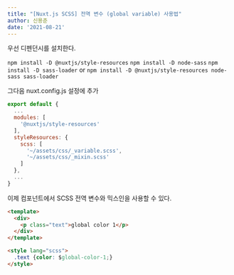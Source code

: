 ```yaml
---
title: "[Nuxt.js SCSS] 전역 변수 (global variable) 사용법"
author: 신용준
date: '2021-08-21'
---
```


우선 디펜던시를 설치한다.

`npm install -D @nuxtjs/style-resources`
`npm install -D node-sass`
`npm install -D sass-loader`
or
`npm install -D @nuxtjs/style-resources node-sass sass-loader`

그다음 nuxt.config.js 설정에 추가

```js [nuxt.config.js]
export default {
  ...
  modules: [
    '@nuxtjs/style-resources'
  ],
  styleResources: {
    scss: [
      '~/assets/css/_variable.scss',
      '~/assets/css/_mixin.scss'
    ]
  },
  ...
}
```

이제 컴포넌트에서 SCSS 전역 변수와 믹스인을 사용할 수 있다.

```html [components/example.vue]
<template>
  <div>
    <p class="text">global color 1</p>
  </div>
</template>

<style lang="scss">
  .text {color: $global-color-1;}
</style>
```